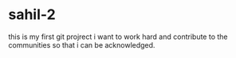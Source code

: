 # sahil-2
this is my first git projrect
i want to work hard and contribute to the communities so that i can be acknowledged.
